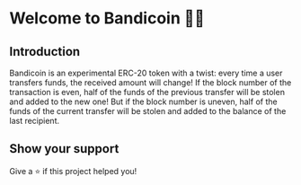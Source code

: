 # Welcome to Bandicoin 🦹‍♂️

## Introduction

Bandicoin is an experimental ERC-20 token with a twist: every time a user transfers funds, the received amount will change! If the block number of the transaction is even, half of the funds of the previous transfer will be stolen and added to the new one! But if the block number is uneven, half of the funds of the current transfer will be stolen and added to the balance of the last recipient.

## Show your support

Give a ⭐️ if this project helped you!
